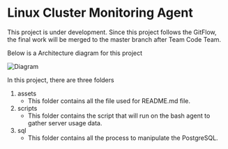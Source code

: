 # Linux Cluster Monitoring Agent
This project is under development. Since this project follows the GitFlow, the final work will be merged to the master branch after Team Code Team.

Below is a Architecture diagram for this project 

![Diagram](https://github.com/jarvisgroup/jarvis_data_eng_zongpeng/blob/feature/Architecture/linux_sql/assets/Architecture_Diagram.png)


In this project, there are three folders
1. assets
	* This folder contains all the file used for README.md file.
2. scripts
	* This folder contains the script that will run on the bash agent to gather server usage data.
3. sql 
	* This folder contains all the process to manipulate the PostgreSQL. 
